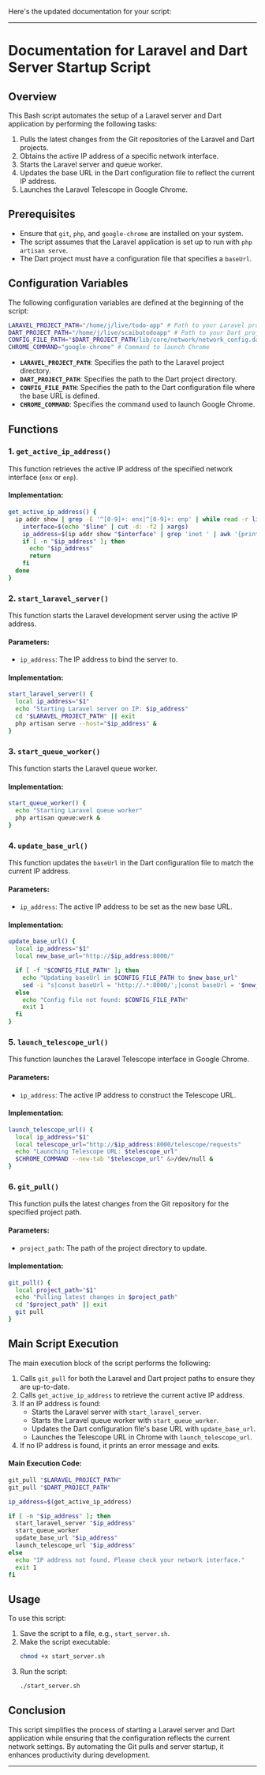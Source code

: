 Here's the updated documentation for your script:

---

# Documentation for Laravel and Dart Server Startup Script

## Overview
This Bash script automates the setup of a Laravel server and Dart application by performing the following tasks:
1. Pulls the latest changes from the Git repositories of the Laravel and Dart projects.
2. Obtains the active IP address of a specific network interface.
3. Starts the Laravel server and queue worker.
4. Updates the base URL in the Dart configuration file to reflect the current IP address.
5. Launches the Laravel Telescope in Google Chrome.

## Prerequisites
- Ensure that `git`, `php`, and `google-chrome` are installed on your system.
- The script assumes that the Laravel application is set up to run with `php artisan serve`.
- The Dart project must have a configuration file that specifies a `baseUrl`.

## Configuration Variables
The following configuration variables are defined at the beginning of the script:

```bash
LARAVEL_PROJECT_PATH="/home/j/live/todo-app" # Path to your Laravel project
DART_PROJECT_PATH="/home/j/live/scaibutodoapp" # Path to your Dart project
CONFIG_FILE_PATH="$DART_PROJECT_PATH/lib/core/network/network_config.dart" # Path to the Dart config file
CHROME_COMMAND="google-chrome" # Command to launch Chrome
```

- **`LARAVEL_PROJECT_PATH`**: Specifies the path to the Laravel project directory.
- **`DART_PROJECT_PATH`**: Specifies the path to the Dart project directory.
- **`CONFIG_FILE_PATH`**: Specifies the path to the Dart configuration file where the base URL is defined.
- **`CHROME_COMMAND`**: Specifies the command used to launch Google Chrome.

## Functions

### 1. `get_active_ip_address()`
This function retrieves the active IP address of the specified network interface (`enx` or `enp`).

#### Implementation:
```bash
get_active_ip_address() {
  ip addr show | grep -E '^[0-9]+: enx|^[0-9]+: enp' | while read -r line; do
    interface=$(echo "$line" | cut -d: -f2 | xargs)
    ip_address=$(ip addr show "$interface" | grep 'inet ' | awk '{print $2}' | cut -d/ -f1)
    if [ -n "$ip_address" ]; then
      echo "$ip_address"
      return
    fi
  done
}
```

### 2. `start_laravel_server()`
This function starts the Laravel development server using the active IP address.

#### Parameters:
- `ip_address`: The IP address to bind the server to.

#### Implementation:
```bash
start_laravel_server() {
  local ip_address="$1"
  echo "Starting Laravel server on IP: $ip_address"
  cd "$LARAVEL_PROJECT_PATH" || exit
  php artisan serve --host="$ip_address" &
}
```

### 3. `start_queue_worker()`
This function starts the Laravel queue worker.

#### Implementation:
```bash
start_queue_worker() {
  echo "Starting Laravel queue worker"
  php artisan queue:work &
}
```

### 4. `update_base_url()`
This function updates the `baseUrl` in the Dart configuration file to match the current IP address.

#### Parameters:
- `ip_address`: The active IP address to be set as the new base URL.

#### Implementation:
```bash
update_base_url() {
  local ip_address="$1"
  local new_base_url="http://$ip_address:8000/"

  if [ -f "$CONFIG_FILE_PATH" ]; then
    echo "Updating baseUrl in $CONFIG_FILE_PATH to $new_base_url"
    sed -i "s|const baseUrl = 'http://.*:8000/';|const baseUrl = '$new_base_url';|" "$CONFIG_FILE_PATH"
  else
    echo "Config file not found: $CONFIG_FILE_PATH"
    exit 1
  fi
}
```

### 5. `launch_telescope_url()`
This function launches the Laravel Telescope interface in Google Chrome.

#### Parameters:
- `ip_address`: The active IP address to construct the Telescope URL.

#### Implementation:
```bash
launch_telescope_url() {
  local ip_address="$1"
  local telescope_url="http://$ip_address:8000/telescope/requests"
  echo "Launching Telescope URL: $telescope_url"
  $CHROME_COMMAND --new-tab "$telescope_url" &>/dev/null &
}
```

### 6. `git_pull()`
This function pulls the latest changes from the Git repository for the specified project path.

#### Parameters:
- `project_path`: The path of the project directory to update.

#### Implementation:
```bash
git_pull() {
  local project_path="$1"
  echo "Pulling latest changes in $project_path"
  cd "$project_path" || exit
  git pull
}
```

## Main Script Execution
The main execution block of the script performs the following:
1. Calls `git_pull` for both the Laravel and Dart project paths to ensure they are up-to-date.
2. Calls `get_active_ip_address` to retrieve the current active IP address.
3. If an IP address is found:
   - Starts the Laravel server with `start_laravel_server`.
   - Starts the Laravel queue worker with `start_queue_worker`.
   - Updates the Dart configuration file's base URL with `update_base_url`.
   - Launches the Telescope URL in Chrome with `launch_telescope_url`.
4. If no IP address is found, it prints an error message and exits.

#### Main Execution Code:
```bash
git_pull "$LARAVEL_PROJECT_PATH"
git_pull "$DART_PROJECT_PATH"

ip_address=$(get_active_ip_address)

if [ -n "$ip_address" ]; then
  start_laravel_server "$ip_address"
  start_queue_worker
  update_base_url "$ip_address"
  launch_telescope_url "$ip_address"
else
  echo "IP address not found. Please check your network interface."
  exit 1
fi
```

## Usage
To use this script:
1. Save the script to a file, e.g., `start_server.sh`.
2. Make the script executable:
   ```bash
   chmod +x start_server.sh
   ```
3. Run the script:
   ```bash
   ./start_server.sh
   ```

## Conclusion
This script simplifies the process of starting a Laravel server and Dart application while ensuring that the configuration reflects the current network settings. By automating the Git pulls and server startup, it enhances productivity during development.

---